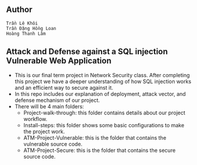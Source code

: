 ## Author
    Trần Lê Khôi
    Trần Đặng Hồng Loan
    Hoàng Thanh Lâm


## Attack and Defense against a SQL injection Vulnerable Web Application

- This is our final term project in Network Security class. After completing this project we have a deeper understanding of how SQL injection works and an efficient way to secure against it.
- In this repo includes our explanation of deployment, attack vector, and defense mechanism of our project.
- There will be 4 main folders:
    - Project-walk-through: this folder contains details about our project workflow.
    - Install-steps: this folder shows some basic configurations to make the project work.
    - ATM-Project-Vulnerable: this is the folder that contains the vulnerable source code.
    - ATM-Project-Secure: this is the folder that contains the secure source code.